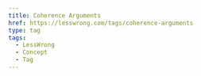 ```yaml
---
title: Coherence Arguments
href: https://lesswrong.com/tags/coherence-arguments
type: tag
tags:
  - LessWrong
  - Concept
  - Tag
---
```


